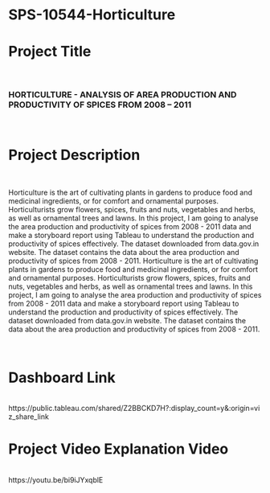 # SPS-10544-Horticulture

<h1> Project Title </h1> <br>
<h3>HORTICULTURE - ANALYSIS OF AREA PRODUCTION AND PRODUCTIVITY OF SPICES FROM 2008 – 2011</h2> <br>
<h1> Project Description </h1> <br>
<p> Horticulture is the art of cultivating plants in gardens to produce food and medicinal ingredients, or for comfort and ornamental purposes. Horticulturists grow flowers, spices, fruits and nuts, vegetables and herbs, as well as ornamental trees and lawns. In this project, I am going to analyse the area production and productivity of spices from 2008 - 2011 data and make a storyboard report using Tableau to understand the production and productivity of spices effectively. The dataset downloaded from data.gov.in website. The dataset contains the data about the area production and productivity of spices from 2008 - 2011. 
Horticulture is the art of cultivating plants in gardens to produce food and medicinal ingredients, or for comfort and ornamental purposes. Horticulturists grow flowers, spices, fruits and nuts, vegetables and herbs, as well as ornamental trees and lawns. In this project, I am going to analyse the area production and productivity of spices from 2008 - 2011 data and make a storyboard report using Tableau to understand the production and productivity of spices effectively. The dataset downloaded from data.gov.in website. The dataset contains the data about the area production and productivity of spices from 2008 - 2011.</p> <br>
<h1> Dashboard Link </h1> <br>
https://public.tableau.com/shared/Z2BBCKD7H?:display_count=y&:origin=viz_share_link <br>
<h1> Project Video Explanation Video </h1> <br>
https://youtu.be/bi9iJYxqblE <br>



